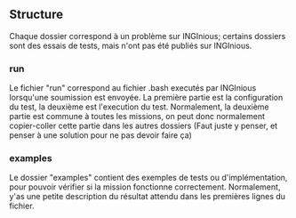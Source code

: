 

## Structure

Chaque dossier correspond à un problème sur INGInious; certains dossiers sont des essais de tests, mais n'ont pas été publiés sur INGInious.

### run

Le fichier "run" correspond au fichier .bash executés par INGInious lorsqu'une soumission est envoyée. La première partie est la configuration du test, la deuxième est l'execution du test. Normalement, la deuxième partie est commune à toutes les missions, on peut donc normalement copier-coller cette partie dans les autres dossiers (Faut juste y penser, et penser à une solution pour ne pas devoir faire ça)

### examples

Le dossier "examples" contient des exemples de tests ou d'implémentation, pour pouvoir vérifier si la mission fonctionne correctement. Normalement, y'as une petite description du résultat attendu dans les premières lignes du fichier.